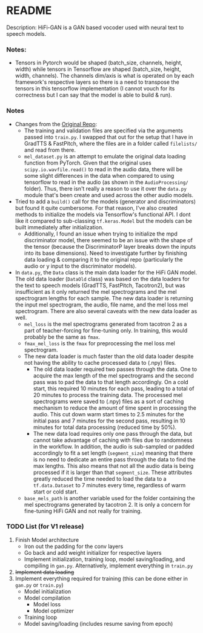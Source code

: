 # README

Description: HiFi-GAN is a GAN based vocoder used with neural text to speech models.

### Notes:

 * Tensors in Pytorch would be shaped (batch_size, channels, height, width) while tensors in Tensorflow are shaped (batch_size, height, width, channels). The channels dim/axis is what is operated on by each framework's respective layers so there is a need to transpose the tensors in this tensorflow implementation (I cannot vouch for its correctness but I can say that the model is able to build & run).


### Notes

 * Changes from the [Original Repo](https://github.com/jik876/hifi-gan):
     * The training and validation files are specified via the arguments passed into `train.py`. I swapped that out for the setup that I have in GradTTS & FastPitch, where the files are in a folder called `filelists/` and read from there.
     * `mel_dataset.py` is an attempt to emulate the original data loading function from PyTorch. Given that the original uses `scipy.io.wavfile.read()` to read in the audio data, there will be some slight differences in the data when compared to using tensorflow to read in the audio (as shown in the `AudioProcessing/` folder). Thus, there isn't really a reason to use it over the `data.py` module that's been create and used across the other audio models.
 * Tried to add a `build()` call for the models (generator and discriminators) but found it quite cumbersome. For that reason, I've also created methods to initialize the models via Tensorflow's functional API. I dont like it compared to sub-classing `tf.keras.Model` but the models can be built immediately after initialization.
     * Additionally, I found an issue when trying to initialize the mpd discriminator model, there seemed to be an issue with the shape of the tensor (because the DiscriminatorP layer breaks down the inputs into its base dimensions). Need to investigate further by finishing data loading & comparing it to the original repo (particularly the audio or y input to the discriminator models).
 * In `data.py`, the `Data` class is the main data loader for the HiFi GAN model. The old data loader (`DataOld` class) was based on the data loaders for the text to speech models (GradTTS, FastPitch, Tacotron2), but was insufficient as it only returned the mel spectrograms and the mel spectrogram lengths for each sample. The new data loader is returning the input mel spectrogram, the audio, file name, and the mel loss mel spectrogram. There are also several caveats with the new data loader as well.
     * `mel_loss` is the mel spectrograms generated from tacotron 2 as a part of teacher-forcing for fine-tuning only. In training, this would probably be the same as `fmax`.
     * `fmax_mel_loss` is the `fmax` for preprocessing the mel loss mel spectrogram.
     * The new data loader is much faster than the old data loader despite not having the ability to cache processed data to (.npy) files.
         * The old data loader required two passes through the data. One to acquire the max length of the mel spectrograms and the second pass was to pad the data to that length accordingly. On a cold start, this required 10 minutes for each pass, leading to a total of 20 minutes to process the training data. The processed mel spectrograms were saved to (.npy) files as a sort of caching mechanism to reduce the amount of time spent in processing the audio. This cut down warm start times to 2.5 minutes for the initial pass and 7 minutes for the second pass, resulting in 10 minutes for total data processing (reduced time by 50%).
         * The new data load requires only one pass through the data, but cannot take advantage of caching with files due to randomness in the workflow. In addition, the audio is sub-sampled or padded accordingly to fit a set length (`segment_size`) meaning that there is no need to dedicate an entire pass through the data to find the max lengths. This also means that not all the audio data is being processed if it is larger than that `segment_size`. These attributes greatly reduced the time needed to load the data to a `tf.data.Dataset` to 7 minutes every time, regardless of warm start or cold start.
     * `base_mels_path` is another variable used for the folder containing the mel spectrograms generated by tacotron 2. It is only a concern for fine-tuning HiFi GAN and not really for training. 


### TODO List (for V1 release)

 1. Finish Model architecture
     * Iron out the padding for the conv layers
     * Go back and add weight initializer for respective layers
     * Implement initialization, training loop, model saving/loading, and compiling in `gan.py`. Alternatively, implement everything in `train.py`
 2. ~~Implement data loading~~
 3. Implement everything required for training (this can be done either in `gan.py` or `train.py`)
     * Model initialization
     * Model compilation
         * Model loss
         * Model optimizer
     * Training loop
     * Model saving/loading (includes resume saving from epoch)